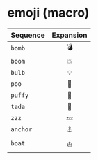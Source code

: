 # emoji (macro)
| Sequence | Expansion |
| :------- | :-------: |
| `bomb` | 💣 |
| `boom` | 💥 |
| `bulb` | 💡 |
| `poo` | 💩 |
| `puffy` | 🐡 |
| `tada` | 🎉 |
| `zzz` | 💤 |
| `anchor` | ⚓ |
| `boat` | ⛵ |
